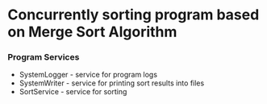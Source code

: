 <h1>Concurrently sorting program based on Merge Sort Algorithm</h1>


<h3>Program Services</h3>
<ul>
    <li>SystemLogger - service for program logs</li>
    <li>SystemWriter - service for printing sort results into files</li>
    <li>SortService - service for sorting</li>
</ul>